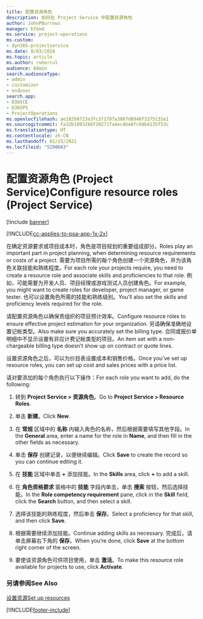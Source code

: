 ```yaml
---
title: 配置资源角色
description: 如何在 Project Service 中配置资源角色
author: JohnPBurrows
manager: kfend
ms.service: project-operations
ms.custom:
- dyn365-projectservice
ms.date: 8/03/2018
ms.topic: article
ms.author: ruhercul
audience: Admin
search.audienceType:
- admin
- customizer
- enduser
search.app:
- D365CE
- D365PS
- ProjectOperations
ms.openlocfilehash: ae18350723e3fc371707a3087d8948f3375131e1
ms.sourcegitcommit: fa32b1893286f20271fa4ec4be8fc68bd135f53c
ms.translationtype: HT
ms.contentlocale: zh-CN
ms.lasthandoff: 02/15/2021
ms.locfileid: "5290663"
---
```

# <a name="configure-resource-roles-project-service"></a><span data-ttu-id="e5f4b-103">配置资源角色 (Project Service)</span><span class="sxs-lookup"><span data-stu-id="e5f4b-103">Configure resource roles (Project Service)</span></span>

[!include [banner](../includes/psa-now-project-operations.md)]

[!INCLUDE[cc-applies-to-psa-app-1x-2x](../includes/cc-applies-to-psa-app-1x-2x.md)]

<span data-ttu-id="e5f4b-104">在确定资源要求或项目成本时，角色是项目规划的重要组成部分。</span><span class="sxs-lookup"><span data-stu-id="e5f4b-104">Roles play an important part in project planning, when determining resource requirements or costs of a project.</span></span> <span data-ttu-id="e5f4b-105">需要为项目所需的每个角色创建一个资源角色，并为该角色关联技能和熟练程度。</span><span class="sxs-lookup"><span data-stu-id="e5f4b-105">For each role your projects require, you need to create a resource role and associate skills and proficiencies to that role.</span></span> <span data-ttu-id="e5f4b-106">例如，可能需要为开发人员、项目经理或游戏测试人员创建角色。</span><span class="sxs-lookup"><span data-stu-id="e5f4b-106">For example, you might want to create roles for developer, project manager, or game tester.</span></span> <span data-ttu-id="e5f4b-107">也可以设置角色所需的技能和熟练级别。</span><span class="sxs-lookup"><span data-stu-id="e5f4b-107">You’ll also set the skills and proficiency levels required for the role.</span></span>  
  
 <span data-ttu-id="e5f4b-108">请配置资源角色以确保贵组织的项目预计效率。</span><span class="sxs-lookup"><span data-stu-id="e5f4b-108">Configure resource roles to ensure effective project estimation for your organization.</span></span>  <span data-ttu-id="e5f4b-109">另请确保准确地设置记帐类型。</span><span class="sxs-lookup"><span data-stu-id="e5f4b-109">Also make sure you accurately set the billing type.</span></span> <span data-ttu-id="e5f4b-110">合同或报价单明细中不显示设置有非应计费记帐类型的项目。</span><span class="sxs-lookup"><span data-stu-id="e5f4b-110">An item set with a non-chargeable billing type doesn’t show up on contract or quote lines.</span></span>  
  
 <span data-ttu-id="e5f4b-111">设置资源角色之后，可以为价目表设置成本和销售价格。</span><span class="sxs-lookup"><span data-stu-id="e5f4b-111">Once you’ve set up resource roles, you can set up cost and sales prices with a price list.</span></span>  
  
 <span data-ttu-id="e5f4b-112">请对要添加的每个角色执行以下操作：</span><span class="sxs-lookup"><span data-stu-id="e5f4b-112">For each role you want to add, do the following:</span></span>  
  
1.  <span data-ttu-id="e5f4b-113">转到 **Project Service > 资源角色**。</span><span class="sxs-lookup"><span data-stu-id="e5f4b-113">Go to **Project Service > Resource Roles**.</span></span>  
  
2.  <span data-ttu-id="e5f4b-114">单击 **新建**。</span><span class="sxs-lookup"><span data-stu-id="e5f4b-114">Click **New**.</span></span>  
  
3.  <span data-ttu-id="e5f4b-115">在 **常规** 区域中的 **名称** 内输入角色的名称，然后根据需要填写其他字段。</span><span class="sxs-lookup"><span data-stu-id="e5f4b-115">In the **General** area, enter a name for the role in **Name**, and then fill in the other fields as necessary.</span></span>  
  
4.  <span data-ttu-id="e5f4b-116">单击 **保存** 创建记录，以便继续编辑。</span><span class="sxs-lookup"><span data-stu-id="e5f4b-116">Click **Save** to create the record so you can continue editing it.</span></span>  
  
5.  <span data-ttu-id="e5f4b-117">在 **技能** 区域中单击 **+** 添加技能。</span><span class="sxs-lookup"><span data-stu-id="e5f4b-117">In the **Skills** area, click **+** to add a skill.</span></span>  
  
6.  <span data-ttu-id="e5f4b-118">在 **角色资格要求** 窗格中的 **技能** 字段内单击，单击 **搜索** 按钮，然后选择技能。</span><span class="sxs-lookup"><span data-stu-id="e5f4b-118">In the **Role competency requirement** pane, click in the **Skill** field, click the **Search** button, and then select a skill.</span></span>  
  
7.  <span data-ttu-id="e5f4b-119">选择该技能的熟练程度，然后单击 **保存**。</span><span class="sxs-lookup"><span data-stu-id="e5f4b-119">Select a proficiency for that skill, and then click **Save**.</span></span>  
  
8.  <span data-ttu-id="e5f4b-120">根据需要继续添加技能。</span><span class="sxs-lookup"><span data-stu-id="e5f4b-120">Continue adding skills as necessary.</span></span> <span data-ttu-id="e5f4b-121">完成后，请单击屏幕右下角的 **保存**。</span><span class="sxs-lookup"><span data-stu-id="e5f4b-121">When you’re done, click **Save** at the bottom right corner of the screen.</span></span>  
  
9. <span data-ttu-id="e5f4b-122">要使该资源角色可供项目使用，单击 **激活**。</span><span class="sxs-lookup"><span data-stu-id="e5f4b-122">To make this resource role available for projects to use, click **Activate**.</span></span>  
  
### <a name="see-also"></a><span data-ttu-id="e5f4b-123">另请参阅</span><span class="sxs-lookup"><span data-stu-id="e5f4b-123">See Also</span></span>  
 [<span data-ttu-id="e5f4b-124">设置资源</span><span class="sxs-lookup"><span data-stu-id="e5f4b-124">Set up resources</span></span>](../psa/set-up-resources.md)


[!INCLUDE[footer-include](../includes/footer-banner.md)]